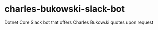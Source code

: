 # charles-bukowski-slack-bot
Dotnet Core Slack bot that offers Charles Bukowski quotes upon request
